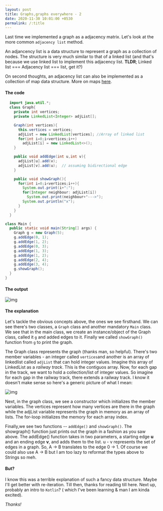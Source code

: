 ```yaml
---
layout: post
title: Graphs,graphs everywhere - 2
date: 2020-11-30 10:01:00 +0530
permalink: /:title
---
```


Last time we implemented a graph as a adjacency matrix. Let's look at the more common `adjacency list` method.

An adjancency list is a data structure to represent a graph as a collection of nodes. The structure is very much similar to that of a linked list (and that's because we use linked list to implement this adjacency list. **TLDR**; Linked list === Adjacency list === list, get it?)

On second thoughts, an adjacency list can also be implemented as a collection of map data structure. More on maps [here](https://damercy.github.io/compute/Treasure-maps).


#### The code

```java
  import java.util.*;
  class Graph{
    private int vertices;
    private LinkedList<Integer> adjList[];

    Graph(int vertices){
      this.vertices = vertices;
      adjList = new LinkedList[vertices]; //Array of linked list
      for(int i=0;i<vertices;i++)
        adjList[i] = new LinkedList<>();
    }

    public void addEdge(int u,int v){
      adjList[u].add(v);
      adjList[v].add(u);  // assuming bidirectional edge
    }

    public void showGraph(){
      for(int i=0;i<vertices;i++){
        System.out.print(i+":");
        for(Integer neighbour: adjList[i])
          System.out.print(neighbour+"--->");
        System.out.println("x");
      }
    }
  }

class Main {
  public static void main(String[] args) {
    Graph g = new Graph(5);
    g.addEdge(0, 1);
    g.addEdge(1, 2);
    g.addEdge(0, 3);
    g.addEdge(1, 3);
    g.addEdge(1, 2);
    g.addEdge(2, 4);
    g.addEdge(3, 4);
    g.showGraph();
  }
}
```
#### The output
![img](/compute/images/graph_list_output.PNG "Weird shit, right?")


#### The explanation
Let's tackle the obvious concepts above, the ones we see firsthand. We can see there's two classes, a `Graph` class and another mandatory `Main` class. We see that in the main class, we create an instance/object of the Graph class, called it `g` and added edges to it. Finally we called `showGraph()` function from `g` to print the graph.

The Graph class represents the graph (thanks man, so helpful). There's two member variables - an integer called `vertices`and another is an array of linkedlist called `adjList` that can hold integer values. Imagine this array of LinkedList as a _railway track_. This is the contiguos array. Now, for each gap in the track, we want to hold a collection/list of integer values. So imagine for each gap in the railway track, there extends a railway track. I know it doesn't make sense so here's a generic picture of what I mean:

![img](/compute/images/llist.png "A better explanation")

Next, in the graph class, we see a constructor which initializes the member variables. The vertices represent how many vertices are there in the graph while the adjList variable represents the graph in memory as an array of lists. The for-loop initializes the memory for each array index.

Finally,we see two functions -- `addEdge()` and `showGraph()`. The showgraph() function just prints out the graph in a fashion as you saw above. The addEdge() function takes in two parameters, a starting edge __u__ and an ending edge __v__, and adds them to the list. u - v represents the set of edges in a graph. So, A -> B translates to the edge 0 -> 1. Of course we could also use A -> B but I am too lazy to reformat the types above to Strings so meh.

#### But?
I know this was a terrible explanation of such a fancy data structure. Maybe I'll get better with re-iteration. Till then, thanks for reading till here. Next up, probably an intro to `Kotlin`? ( which I've been learning & man I am kinda excited).

_Thanks!_